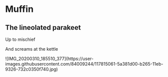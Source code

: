 <!DOCTYPE html>

<html lang="en" xmlns="http://www.w3.org/1999/xhtml">
<head>
    <meta charset="utf-8" />
    <title>Muffin</title>
</head>
<body>
    <h1>Muffin</h1>
    <h2>The lineolated parakeet</h2>
    <p>Up to mischief</p>
    <p>And screams at the kettle</p>
    ![IMG_20200310_185510_377](https://user-images.githubusercontent.com/84009244/117815061-5a381d00-b265-11eb-9326-732c0350f740.jpg)
</body>
</html>

